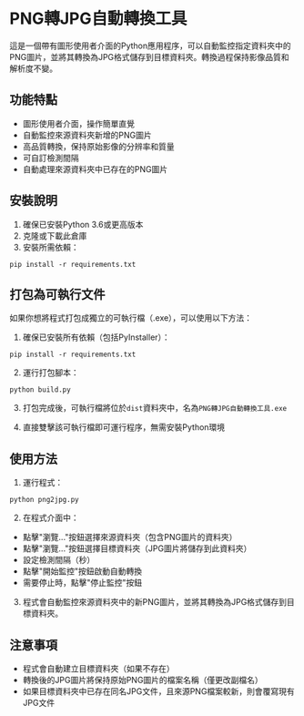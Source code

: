 # PNG轉JPG自動轉換工具

這是一個帶有圖形使用者介面的Python應用程序，可以自動監控指定資料夾中的PNG圖片，並將其轉換為JPG格式儲存到目標資料夾。轉換過程保持影像品質和解析度不變。

## 功能特點

- 圖形使用者介面，操作簡單直覺
- 自動監控來源資料夾新增的PNG圖片
- 高品質轉換，保持原始影像的分辨率和質量
- 可自訂檢測間隔
- 自動處理來源資料夾中已存在的PNG圖片

## 安裝說明

1. 確保已安裝Python 3.6或更高版本
2. 克隆或下載此倉庫
3. 安裝所需依賴：

```
pip install -r requirements.txt
```

## 打包為可執行文件

如果你想將程式打包成獨立的可執行檔（.exe），可以使用以下方法：

1. 確保已安裝所有依賴（包括PyInstaller）：

```
pip install -r requirements.txt
```

2. 運行打包腳本：

```
python build.py
```

3. 打包完成後，可執行檔將位於`dist`資料夾中，名為`PNG轉JPG自動轉換工具.exe`

4. 直接雙擊該可執行檔即可運行程序，無需安裝Python環境

## 使用方法

1. 運行程式：

```
python png2jpg.py
```

2. 在程式介面中：
 - 點擊"瀏覽..."按鈕選擇來源資料夾（包含PNG圖片的資料夾）
 - 點擊"瀏覽..."按鈕選擇目標資料夾（JPG圖片將儲存到此資料夾）
 - 設定檢測間隔（秒）
 - 點擊"開始監控"按鈕啟動自動轉換
 - 需要停止時，點擊"停止監控"按鈕

3. 程式會自動監控來源資料夾中的新PNG圖片，並將其轉換為JPG格式儲存到目標資料夾。

## 注意事項

- 程式會自動建立目標資料夾（如果不存在）
- 轉換後的JPG圖片將保持原始PNG圖片的檔案名稱（僅更改副檔名）
- 如果目標資料夾中已存在同名JPG文件，且來源PNG檔案較新，則會覆寫現有JPG文件
